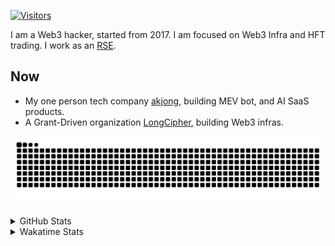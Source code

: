 <!-- markdownlint-disable MD041 MD010 MD033 -->
[![Visitors](https://api.visitorbadge.io/api/daily?path=Akagi201%2FAkagi201&label=Visitors%20Today&countColor=%2337d67a)](https://visitorbadge.io/status?path=Akagi201%2FAkagi201)

I am a Web3 hacker, started from 2017. I am focused on Web3 Infra and HFT trading.
I work as an [RSE](https://us-rse.org/about/what-is-an-rse/).

## Now

* My one person tech company [akjong](https://github.com/akjong), building MEV bot, and AI SaaS products.
* A Grant-Driven organization [LongCipher](https://github.com/longcipher), building Web3 infras.

[![github contribution grid snake animation](https://raw.githubusercontent.com/Akagi201/Akagi201/output/github-contribution-grid-snake.svg#gh-light-mode-only)](https://github.com/Akagi201)

<details>
<summary>GitHub Stats</summary>
  <a href="https://github.com/Akagi201"><img alt="Profile Detail" src="https://raw.githubusercontent.com/Akagi201/Akagi201/master/profile-summary-card-output/dracula/0-profile-details.svg" /></a>
  <a href="https://github.com/Akagi201"><img alt="Github Stats" src="https://raw.githubusercontent.com/Akagi201/Akagi201/master/profile-summary-card-output/dracula/3-stats.svg" /></a>
  <a href="https://github.com/Akagi201"><img alt="Lang By Commits" src="https://raw.githubusercontent.com/Akagi201/Akagi201/master/profile-summary-card-output/dracula/2-most-commit-language.svg" /></a>
</details>

<details>
<summary>Wakatime Stats</summary>
<br>

<!--START_SECTION:waka-->

```txt
From: 01 May 2025 - To: 08 May 2025

Total Time: 14 hrs 58 mins

Other             7 hrs 25 mins   ████████████▒░░░░░░░░░░░░   49.60 %
Rust              4 hrs 36 mins   ███████▓░░░░░░░░░░░░░░░░░   30.81 %
TOML              1 hr 21 mins    ██▒░░░░░░░░░░░░░░░░░░░░░░   09.02 %
sh                49 mins         █▒░░░░░░░░░░░░░░░░░░░░░░░   05.53 %
Markdown          36 mins         █░░░░░░░░░░░░░░░░░░░░░░░░   04.07 %
Go                3 mins          ░░░░░░░░░░░░░░░░░░░░░░░░░   00.36 %
Makefile          1 min           ░░░░░░░░░░░░░░░░░░░░░░░░░   00.12 %
YAML              1 min           ░░░░░░░░░░░░░░░░░░░░░░░░░   00.12 %
TypeScript        1 min           ░░░░░░░░░░░░░░░░░░░░░░░░░   00.12 %
Protocol Buffer   0 secs          ░░░░░░░░░░░░░░░░░░░░░░░░░   00.10 %
```

<!--END_SECTION:waka-->

</details>
